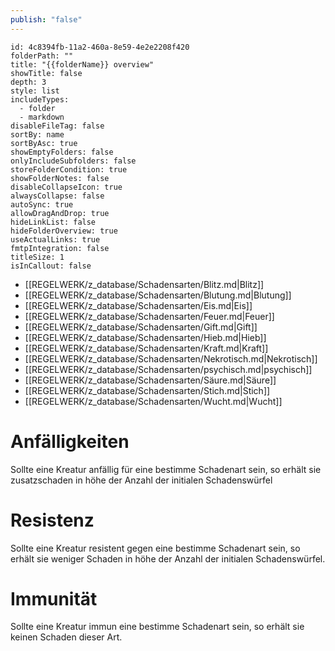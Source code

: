 ```yaml
---
publish: "false"
---
```


```folder-overview
id: 4c8394fb-11a2-460a-8e59-4e2e2208f420
folderPath: ""
title: "{{folderName}} overview"
showTitle: false
depth: 3
style: list
includeTypes:
  - folder
  - markdown
disableFileTag: false
sortBy: name
sortByAsc: true
showEmptyFolders: false
onlyIncludeSubfolders: false
storeFolderCondition: true
showFolderNotes: false
disableCollapseIcon: true
alwaysCollapse: false
autoSync: true
allowDragAndDrop: true
hideLinkList: false
hideFolderOverview: true
useActualLinks: true
fmtpIntegration: false
titleSize: 1
isInCallout: false
```
<span class="fv-link-list-start" id="4c8394fb-11a2-460a-8e59-4e2e2208f420"></span>
- [[REGELWERK/z_database/Schadensarten/Blitz.md|Blitz]]
- [[REGELWERK/z_database/Schadensarten/Blutung.md|Blutung]]
- [[REGELWERK/z_database/Schadensarten/Eis.md|Eis]]
- [[REGELWERK/z_database/Schadensarten/Feuer.md|Feuer]]
- [[REGELWERK/z_database/Schadensarten/Gift.md|Gift]]
- [[REGELWERK/z_database/Schadensarten/Hieb.md|Hieb]]
- [[REGELWERK/z_database/Schadensarten/Kraft.md|Kraft]]
- [[REGELWERK/z_database/Schadensarten/Nekrotisch.md|Nekrotisch]]
- [[REGELWERK/z_database/Schadensarten/psychisch.md|psychisch]]
- [[REGELWERK/z_database/Schadensarten/Säure.md|Säure]]
- [[REGELWERK/z_database/Schadensarten/Stich.md|Stich]]
- [[REGELWERK/z_database/Schadensarten/Wucht.md|Wucht]]
<span class="fv-link-list-end" id="4c8394fb-11a2-460a-8e59-4e2e2208f420"></span>
# Anfälligkeiten
Sollte eine Kreatur anfällig für eine bestimme Schadenart sein, so erhält sie zusatzschaden in höhe der Anzahl der initialen Schadenswürfel 
# Resistenz
Sollte eine Kreatur resistent gegen eine bestimme Schadenart sein, so erhält sie weniger Schaden in höhe der Anzahl der initialen Schadenswürfel. 
# Immunität 
Sollte eine Kreatur immun eine bestimme Schadenart sein, so erhält sie keinen Schaden dieser Art.
